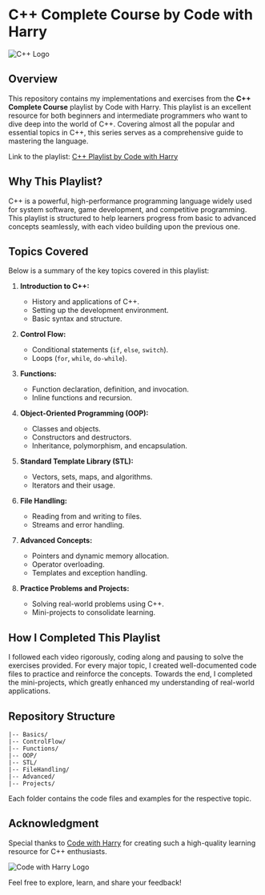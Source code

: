 # C++ Complete Course by Code with Harry

![C++ Logo](https://upload.wikimedia.org/wikipedia/commons/1/18/ISO_C%2B%2B_Logo.svg)

## Overview
This repository contains my implementations and exercises from the **C++ Complete Course** playlist by Code with Harry. This playlist is an excellent resource for both beginners and intermediate programmers who want to dive deep into the world of C++. Covering almost all the popular and essential topics in C++, this series serves as a comprehensive guide to mastering the language.

Link to the playlist: [C++ Playlist by Code with Harry](https://youtube.com/playlist?list=PLu0W_9lII9agpFUAlPFe_VNSlXW5uE0YL&feature=shared)

## Why This Playlist?
C++ is a powerful, high-performance programming language widely used for system software, game development, and competitive programming. This playlist is structured to help learners progress from basic to advanced concepts seamlessly, with each video building upon the previous one.

## Topics Covered
Below is a summary of the key topics covered in this playlist:

1. **Introduction to C++:**
   - History and applications of C++.
   - Setting up the development environment.
   - Basic syntax and structure.

2. **Control Flow:**
   - Conditional statements (`if`, `else`, `switch`).
   - Loops (`for`, `while`, `do-while`).

3. **Functions:**
   - Function declaration, definition, and invocation.
   - Inline functions and recursion.

4. **Object-Oriented Programming (OOP):**
   - Classes and objects.
   - Constructors and destructors.
   - Inheritance, polymorphism, and encapsulation.

5. **Standard Template Library (STL):**
   - Vectors, sets, maps, and algorithms.
   - Iterators and their usage.

6. **File Handling:**
   - Reading from and writing to files.
   - Streams and error handling.

7. **Advanced Concepts:**
   - Pointers and dynamic memory allocation.
   - Operator overloading.
   - Templates and exception handling.

8. **Practice Problems and Projects:**
   - Solving real-world problems using C++.
   - Mini-projects to consolidate learning.

## How I Completed This Playlist
I followed each video rigorously, coding along and pausing to solve the exercises provided. For every major topic, I created well-documented code files to practice and reinforce the concepts. Towards the end, I completed the mini-projects, which greatly enhanced my understanding of real-world applications.

## Repository Structure
```
|-- Basics/
|-- ControlFlow/
|-- Functions/
|-- OOP/
|-- STL/
|-- FileHandling/
|-- Advanced/
|-- Projects/
```
Each folder contains the code files and examples for the respective topic.

## Acknowledgment
Special thanks to [Code with Harry](https://www.codewithharry.com/) for creating such a high-quality learning resource for C++ enthusiasts.

![Code with Harry Logo](https://codewithharry.com/assets/img/CodeWithHarryLogo.png)

Feel free to explore, learn, and share your feedback!

